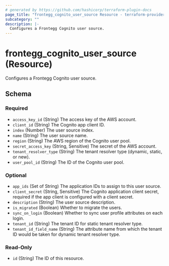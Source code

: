 ```yaml
---
# generated by https://github.com/hashicorp/terraform-plugin-docs
page_title: "frontegg_cognito_user_source Resource - terraform-provider-frontegg"
subcategory: ""
description: |-
  Configures a Frontegg Cognito user source.
---
```


# frontegg_cognito_user_source (Resource)

Configures a Frontegg Cognito user source.



<!-- schema generated by tfplugindocs -->
## Schema

### Required

- `access_key_id` (String) The access key of the AWS account.
- `client_id` (String) The Cognito app client ID.
- `index` (Number) The user source index.
- `name` (String) The user source name.
- `region` (String) The AWS region of the Cognito user pool.
- `secret_access_key` (String, Sensitive) The secret of the AWS account.
- `tenant_resolver_type` (String) The tenant resolver type (dynamic, static, or new).
- `user_pool_id` (String) The ID of the Cognito user pool.

### Optional

- `app_ids` (Set of String) The application IDs to assign to this user source.
- `client_secret` (String, Sensitive) The Cognito application client secret, required if the app client is configured with a client secret.
- `description` (String) The user source description.
- `is_migrated` (Boolean) Whether to migrate the users.
- `sync_on_login` (Boolean) Whether to sync user profile attributes on each login.
- `tenant_id` (String) The tenant ID for static tenant resolver type.
- `tenant_id_field_name` (String) The attribute name from which the tenant ID would be taken for dynamic tenant resolver type.

### Read-Only

- `id` (String) The ID of this resource.
